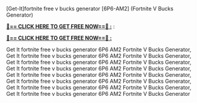 [Get-It]fortnite free v bucks generator [6P6-AM2] (Fortnite V Bucks Generator)

**[🔴== CLICK HERE TO GET FREE NOW==🔴 :](https://oercommons.s3.amazonaws.com/media/courseware/relatedresource/file/all-zit.html)**
:

**[🔴== CLICK HERE TO GET FREE NOW==🔴 :](https://oercommons.s3.amazonaws.com/media/courseware/relatedresource/file/gift-zit.html)**

 Get It fortnite free v bucks generator 6P6 AM2 Fortnite V Bucks Generator, Get It fortnite free v bucks generator 6P6 AM2 Fortnite V Bucks Generator, Get It fortnite free v bucks generator 6P6 AM2 Fortnite V Bucks Generator, Get It fortnite free v bucks generator 6P6 AM2 Fortnite V Bucks Generator, Get It fortnite free v bucks generator 6P6 AM2 Fortnite V Bucks Generator, Get It fortnite free v bucks generator 6P6 AM2 Fortnite V Bucks Generator, Get It fortnite free v bucks generator 6P6 AM2 Fortnite V Bucks Generator, Get It fortnite free v bucks generator 6P6 AM2 Fortnite V Bucks Generator
